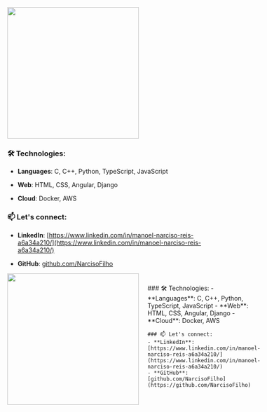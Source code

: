 <img src="https://github.com/user-attachments/assets/4e759c19-2a67-43a1-abf8-9636f29692b8" width="300" />
 
### 🛠️ Technologies:
 
- **Languages**: C, C++, Python, TypeScript, JavaScript
 
- **Web**: HTML, CSS, Angular, Django
 
- **Cloud**: Docker, AWS
 
### 📫 Let's connect:
 
- **LinkedIn**: [https://www.linkedin.com/in/manoel-narciso-reis-a6a34a210/](https://www.linkedin.com/in/manoel-narciso-reis-a6a34a210/)  
 
- **GitHub**: [github.com/NarcisoFilho](https://github.com/NarcisoFilho)

<div align="left" style="display: flex; align-items: center;">
  <img src="https://github.com/user-attachments/assets/4e759c19-2a67-43a1-abf8-9636f29692b8" width="300" style="margin-right: 20px;" />
  <div>
    ### 🛠️ Technologies:
    - **Languages**: C, C++, Python, TypeScript, JavaScript
    - **Web**: HTML, CSS, Angular, Django
    - **Cloud**: Docker, AWS

    ### 📫 Let's connect:
    - **LinkedIn**: [https://www.linkedin.com/in/manoel-narciso-reis-a6a34a210/](https://www.linkedin.com/in/manoel-narciso-reis-a6a34a210/)
    - **GitHub**: [github.com/NarcisoFilho](https://github.com/NarcisoFilho)
  </div>
</div>
